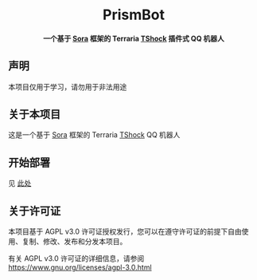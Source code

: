 <h1 align="center">
<br>
PrismBot
<br>
<h4 align="center">
一个基于 <a href="https://github.com/Hoshikawa-Kaguya/Sora">Sora</a> 框架的 Terraria <a href="https://github.com/Pryaxis/TShock">TShock</a>  插件式 QQ 机器人
</h4>
</h1>

## 声明
本项目仅用于学习，请勿用于非法用途

## 关于本项目

这是一个基于 [Sora](https://github.com/Hoshikawa-Kaguya/Sora) 框架的 Terraria [TShock](https://github.com/Pryaxis/TShock) QQ 机器人


## 开始部署

见 [此处](https://github.com/Qianyiovo/PrismBot/wiki/%E5%BC%80%E5%A7%8B%E9%83%A8%E7%BD%B2)

## 关于许可证

本项目基于 AGPL v3.0 许可证授权发行，您可以在遵守许可证的前提下自由使用、复制、修改、发布和分发本项目。

有关 AGPL v3.0 许可证的详细信息，请参阅 https://www.gnu.org/licenses/agpl-3.0.html
